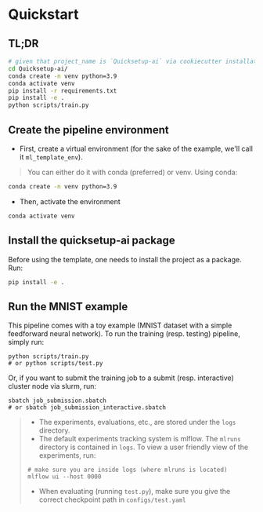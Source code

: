 # Quickstart
## TL;DR
```bash
# given that project_name is `Quicksetup-ai` via cookiecutter installation step
cd Quicksetup-ai/
conda create -n venv python=3.9
conda activate venv
pip install -r requirements.txt
pip install -e .
python scripts/train.py
```

## Create the pipeline environment
* First, create a virtual environment (for the sake of the example, we'll call it `ml_template_env`).
> You can either do it with conda (preferred) or venv.
Using conda:
```bash
conda create -n venv python=3.9
```

* Then, activate the environment
```bash
conda activate venv
```

## Install the quicksetup-ai package
Before using the template, one needs to install the project as a package. Run:
```bash
pip install -e .
```
## Run the MNIST example
This pipeline comes with a toy example (MNIST dataset with a simple feedforward neural network). To run the training (resp. testing) pipeline, simply run:
```
python scripts/train.py
# or python scripts/test.py
```
Or, if you want to submit the training job to a submit (resp. interactive) cluster node via slurm, run:
```
sbatch job_submission.sbatch
# or sbatch job_submission_interactive.sbatch
```
> * The experiments, evaluations, etc., are stored under the `logs` directory.
> * The default experiments tracking system is mlflow. The `mlruns` directory is contained in `logs`. To view a user friendly view of the experiments, run:
> ```
> # make sure you are inside logs (where mlruns is located)
> mlflow ui --host 0000
> ```
> * When evaluating (running `test.py`), make sure you give the correct checkpoint path in `configs/test.yaml`
